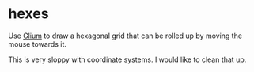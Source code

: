 # hexes

Use [Glium] to draw a hexagonal grid that can be rolled up by moving the mouse towards it.

This is very sloppy with coordinate systems. I would like to clean that up.

[Glium]: https://github.com/tomaka/glium
